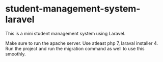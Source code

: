 # student-management-system-laravel
This is a mini student management system using Laravel.

Make sure to run the apache server.
Use atleast php 7, laraval installer 4.
Run the project and run the migration command as well to use this smoothly.

